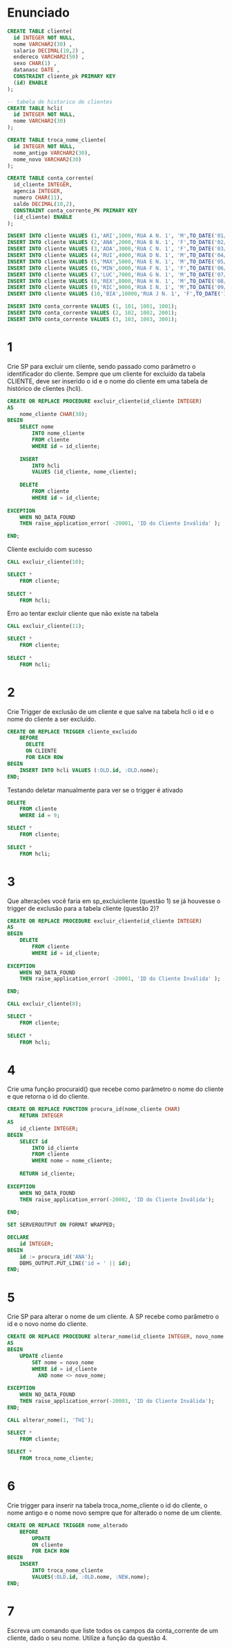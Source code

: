 # Enunciado

```SQL
CREATE TABLE cliente(
  id INTEGER NOT NULL,
  nome VARCHAR2(30) ,
  salario DECIMAL(10,2) ,
  endereco VARCHAR2(50) ,
  sexo CHAR(1) ,
  datanasc DATE ,
  CONSTRAINT cliente_pk PRIMARY KEY
  (id) ENABLE
);

-- tabela de historico de clientes
CREATE TABLE hcli(
  id INTEGER NOT NULL,
  nome VARCHAR2(30)
);

CREATE TABLE troca_nome_cliente(
  id INTEGER NOT NULL,
  nome_antigo VARCHAR2(30),
  nome_novo VARCHAR2(30)
);

CREATE TABLE conta_corrente(
  id_cliente INTEGER,
  agencia INTEGER,
  numero CHAR(11),
  saldo DECIMAL(10,2),
  CONSTRAINT conta_corrente_PK PRIMARY KEY
  (id_cliente) ENABLE
);

INSERT INTO cliente VALUES (1,'ARI',1000,'RUA A N. 1', 'M',TO_DATE('01/01/2001', 'dd/mm/yyyy'));
INSERT INTO cliente VALUES (2,'ANA',2000,'RUA B N. 1', 'F',TO_DATE('02/02/2002', 'dd/mm/yyyy'));
INSERT INTO cliente VALUES (3,'ADA',3000,'RUA C N. 1', 'F',TO_DATE('03/03/2003', 'dd/mm/yyyy'));
INSERT INTO cliente VALUES (4,'RUI',4000,'RUA D N. 1', 'M',TO_DATE('04/04/2004', 'dd/mm/yyyy'));
INSERT INTO cliente VALUES (5,'MAX',5000,'RUA E N. 1', 'M',TO_DATE('05/05/2005', 'dd/mm/yyyy'));
INSERT INTO cliente VALUES (6,'MIN',6000,'RUA F N. 1', 'F',TO_DATE('06/06/2006', 'dd/mm/yyyy'));
INSERT INTO cliente VALUES (7,'LUC',7000,'RUA G N. 1', 'M',TO_DATE('07/07/2007', 'dd/mm/yyyy'));
INSERT INTO cliente VALUES (8,'REX',8000,'RUA H N. 1', 'M',TO_DATE('08/08/2008', 'dd/mm/yyyy'));
INSERT INTO cliente VALUES (9,'RIC',9000,'RUA I N. 1', 'M',TO_DATE('09/09/2009', 'dd/mm/yyyy'));
INSERT INTO cliente VALUES (10,'BIA',10000,'RUA J N. 1', 'F',TO_DATE('10/10/2010', 'dd/mm/yyyy'));

INSERT INTO conta_corrente VALUES (1, 101, 1001, 1001);
INSERT INTO conta_corrente VALUES (2, 102, 1002, 2001);
INSERT INTO conta_corrente VALUES (3, 103, 1003, 3001); 
```

# 1
Crie SP para excluir um cliente, sendo passado como parâmetro o identificador do
cliente. Sempre que um cliente for excluído da tabela CLIENTE, deve ser inserido o
id e o nome do cliente em uma tabela de histórico de clientes (hcli).

```SQL
CREATE OR REPLACE PROCEDURE excluir_cliente(id_cliente INTEGER)
AS
    nome_cliente CHAR(30);
BEGIN
    SELECT nome
        INTO nome_cliente
        FROM cliente
        WHERE id = id_cliente;
        
    INSERT
        INTO hcli
        VALUES (id_cliente, nome_cliente);
        
    DELETE
        FROM cliente
        WHERE id = id_cliente;
        
EXCEPTION
    WHEN NO_DATA_FOUND
    THEN raise_application_error( -20001, 'ID do Cliente Inválida' );

END;
```

Cliente excluido com sucesso
```SQL
CALL excluir_cliente(10);

SELECT * 
    FROM cliente;
    
SELECT *
    FROM hcli;
```

Erro ao tentar excluir cliente que não existe na tabela
```SQL
CALL excluir_cliente(11);

SELECT * 
    FROM cliente;
    
SELECT *
    FROM hcli;
```

# 2
Crie Trigger de exclusão de um cliente e que salve na tabela hcli o id e o nome do
cliente a ser excluído.

```SQL
CREATE OR REPLACE TRIGGER cliente_excluido
    BEFORE
      DELETE
      ON CLIENTE
      FOR EACH ROW
BEGIN
    INSERT INTO hcli VALUES (:OLD.id, :OLD.nome);
END;
```

Testando deletar manualmente para ver se o trigger é ativado
```SQL
DELETE
    FROM cliente
    WHERE id = 9;

SELECT *
    FROM cliente;
    
SELECT *
    FROM hcli;
```

# 3
Que alterações você faria em sp_excluicliente (questão 1) se já houvesse o trigger
de exclusão para a tabela cliente (questão 2)? 

```SQL
CREATE OR REPLACE PROCEDURE excluir_cliente(id_cliente INTEGER)
AS
BEGIN
    DELETE
        FROM cliente
        WHERE id = id_cliente;
        
EXCEPTION
    WHEN NO_DATA_FOUND
    THEN raise_application_error( -20001, 'ID do Cliente Inválida' );

END;
```

```SQL
CALL excluir_cliente(8);

SELECT *
    FROM cliente;
    
SELECT *
    FROM hcli;
```

# 4
Crie uma função procuraid() que recebe como parâmetro o nome do cliente e que
retorna o id do cliente.

```SQL
CREATE OR REPLACE FUNCTION procura_id(nome_cliente CHAR)
    RETURN INTEGER
AS
    id_cliente INTEGER;
BEGIN
    SELECT id
        INTO id_cliente
        FROM cliente
        WHERE nome = nome_cliente;
    
    RETURN id_cliente;
    
EXCEPTION
    WHEN NO_DATA_FOUND
    THEN raise_application_error(-20002, 'ID do Cliente Inválida');
    
END;
```

```SQL
SET SERVEROUTPUT ON FORMAT WRAPPED;

DECLARE
    id INTEGER;
BEGIN
    id := procura_id('ANA');
    DBMS_OUTPUT.PUT_LINE('id = ' || id);
END;
```

# 5
Crie SP para alterar o nome de um cliente. A SP recebe como parâmetro o id e o
novo nome do cliente. 

```SQL
CREATE OR REPLACE PROCEDURE alterar_nome(id_cliente INTEGER, novo_nome CHAR)
AS
BEGIN
    UPDATE cliente
        SET nome = novo_nome
        WHERE id = id_cliente
          AND nome <> novo_nome;
        
EXCEPTION
    WHEN NO_DATA_FOUND
    THEN raise_application_error(-20003, 'ID do Cliente Inválida');
END;
```

```SQL
CALL alterar_nome(1, 'THI');

SELECT *
    FROM cliente;
    
SELECT *
    FROM troca_nome_cliente;
```

# 6
Crie trigger para inserir na tabela troca_nome_cliente o id do cliente, o nome
antigo e o nome novo sempre que for alterado o nome de um cliente. 

```SQL
CREATE OR REPLACE TRIGGER nome_alterado
    BEFORE
        UPDATE
        ON cliente
        FOR EACH ROW
BEGIN
    INSERT
        INTO troca_nome_cliente
        VALUES(:OLD.id, :OLD.nome, :NEW.nome);
END;
```

# 7
Escreva um comando que liste todos os campos da conta_corrente de um cliente,
dado o seu nome. Utilize a função da questão 4. 
